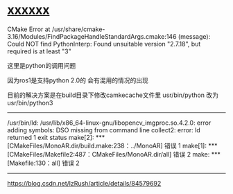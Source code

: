 # [xxxxxx](https://github.com/shu1ong/gitblog/issues/6)

CMake Error at /usr/share/cmake-3.16/Modules/FindPackageHandleStandardArgs.cmake:146 (message):
Could NOT find PythonInterp: Found unsuitable version "2.7.18", but   required is at least "3" 

这里是python的调用问题

因为ros1是支持python 2.0的 会有混用的情况的出现

目前的解决方案是在build目录下修改camkecache文件里
usr/bin/python
改为 
usr/bin/python3

---

/usr/bin/ld: /usr/lib/x86_64-linux-gnu/libopencv_imgproc.so.4.2.0: error adding symbols: DSO missing from command line
collect2: error: ld returned 1 exit status
make[2]: *** [CMakeFiles/MonoAR.dir/build.make:238：../MonoAR] 错误 1
make[1]: *** [CMakeFiles/Makefile2:487：CMakeFiles/MonoAR.dir/all] 错误 2
make: *** [Makefile:130：all] 错误 2


---

https://blog.csdn.net/lzRush/article/details/84579692